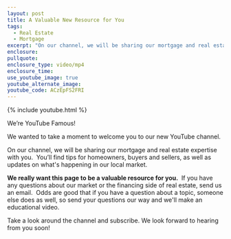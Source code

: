```yaml
---
layout: post
title: A Valuable New Resource for You
tags:
  - Real Estate
  - Mortgage
excerpt: "On our channel, we will be sharing our mortgage and real estate expertise with you. \_You’ll find tips for homeowners, buyers and sellers, as well as updates on what's happening in our local market."
enclosure:
pullquote:
enclosure_type: video/mp4
enclosure_time:
use_youtube_image: true
youtube_alternate_image:
youtube_code: ACzEpFS2FRI
---
```



{% include youtube.html %}

We’re YouTube Famous!

We wanted to take a moment to welcome you to our new YouTube channel.

On our channel, we will be sharing our mortgage and real estate expertise with you.  You’ll find tips for homeowners, buyers and sellers, as well as updates on what's happening in our local market.

**We really want this page to be a valuable resource for you.**  If you have any questions about our market or the financing side of real estate, send us an email.  Odds are good that if you have a question about a topic, someone else does as well, so send your questions our way and we'll make an educational video.

Take a look around the channel and subscribe. We look forward to hearing from you soon!